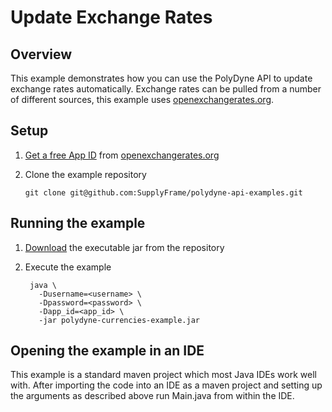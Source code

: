 # Update Exchange Rates
## Overview
This example demonstrates how you can use the PolyDyne API to update exchange rates automatically. Exchange rates can be pulled from a number of different sources, this example uses [openexchangerates.org](https://openexchangerates.org/).

## Setup
1. [Get a free App ID](https://openexchangerates.org/signup/free) from [openexchangerates.org](https://openexchangerates.org/)
2. Clone the example repository

	`git clone git@github.com:SupplyFrame/polydyne-api-examples.git`
	
## Running the example
1. [Download](https://github.com/SupplyFrame/polydyne-api-examples/releases/download/v1.0/polydyne-currencies-example.jar) the executable jar from the repository
2. Execute the example

		java \
		  -Dusername=<username> \
		  -Dpassword=<password> \
		  -Dapp_id=<app_id> \
		  -jar polydyne-currencies-example.jar

## Opening the example in an IDE
This example is a standard maven project which most Java IDEs work well with. After importing the code into an IDE as a maven project and setting up the arguments as described above run Main.java from within the IDE. 
